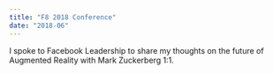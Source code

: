 ```yaml
---
title: "F8 2018 Conference"
date: "2018-06"
---
```


I spoke to Facebook Leadership to share my thoughts on the future of Augmented Reality with Mark Zuckerberg 1:1.
